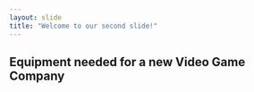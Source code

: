 ```yaml
---
layout: slide
title: "Welcome to our second slide!"
---
```

Equipment needed for a new Video Game Company 
---
